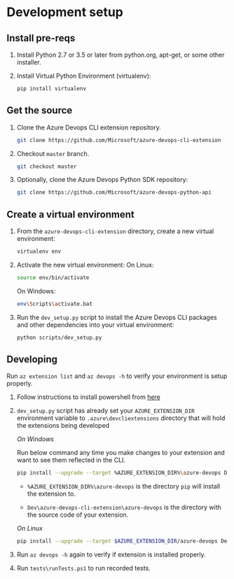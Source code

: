 # Development setup

## Install pre-reqs

1. Install Python 2.7 or 3.5 or later from python.org, apt-get, or some other installer.

1. Install Virtual Python Environment (virtualenv):

   ```bash
   pip install virtualenv
   ```

## Get the source

1. Clone the Azure Devops CLI extension repository.

   ```bash
   git clone https://github.com/Microsoft/azure-devops-cli-extension
   ```

1. Checkout `master` branch.

   ```bash
   git checkout master
   ```

1. Optionally, clone the Azure Devops Python SDK repository:

   ```bash
   git clone https://github.com/Microsoft/azure-devops-python-api
   ```

## Create a virtual environment

1. From the `azure-devops-cli-extension` directory, create a new virtual environment:

   ```bash
   virtualenv env
   ```

1. Activate the new virtual environment:
   On Linux:

   ```bash
   source env/bin/activate
   ```

   On Windows:

   ```bash
   env\Scripts\activate.bat
   ```

1. Run the `dev_setup.py` script to install the Azure Devops CLI packages and other dependencies into your virtual environment:

   ```bash
   python scripts/dev_setup.py
   ```

## Developing

Run `az extension list` and `az devops -h` to verify your environment is setup properly.

1. Follow instructions to install powershell from [here](https://docs.microsoft.com/en-us/powershell/scripting/install/installing-powershell-core-on-linux?view=powershell-6)

1. `dev_setup.py` script has already set your `AZURE_EXTENSION_DIR` environment variable to `.azure\devcliextensions` directory that will hold the extensions being developed

    _On Windows_

    Run below command any time you make changes to your extension and want to see them reflected in the CLI.

    ```bash
    pip install --upgrade --target %AZURE_EXTENSION_DIR%\azure-devops Dev\azure-devops-cli-extension\azure-devops
    ```

    * `%AZURE_EXTENSION_DIR%\azure-devops` is the directory `pip` will install the extension to.

    * `Dev\azure-devops-cli-extension\azure-devops` is the directory with the source code of your extension.

    _On Linux_

    ```bash
    pip install --upgrade --target $AZURE_EXTENSION_DIR/azure-devops Dev\azure-devops-cli-extension\azure-devops/
    ```

1. Run `az devops -h` again to verify if extension is installed properly.

1. Run `tests\runTests.ps1` to run recorded tests.
